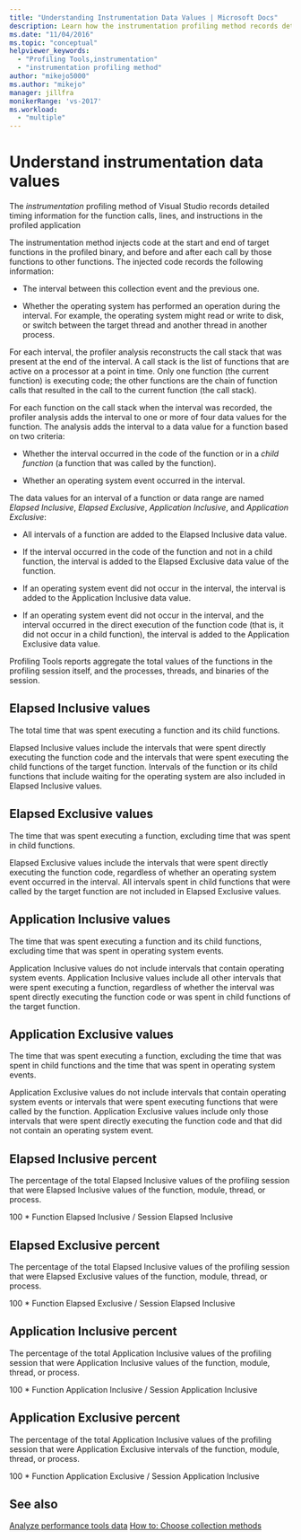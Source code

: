 ```yaml
---
title: "Understanding Instrumentation Data Values | Microsoft Docs"
description: Learn how the instrumentation profiling method records detailed timing information for the function calls, lines, and instructions in the profiled application.
ms.date: "11/04/2016"
ms.topic: "conceptual"
helpviewer_keywords:
  - "Profiling Tools,instrumentation"
  - "instrumentation profiling method"
author: "mikejo5000"
ms.author: "mikejo"
manager: jillfra
monikerRange: 'vs-2017'
ms.workload:
  - "multiple"
---
```

# Understand instrumentation data values

The *instrumentation* profiling method of Visual Studio records detailed timing information for the function calls, lines, and instructions in the profiled application

The instrumentation method injects code at the start and end of target functions in the profiled binary, and before and after each call by those functions to other functions. The injected code records the following information:

- The interval between this collection event and the previous one.

- Whether the operating system has performed an operation during the interval. For example, the operating system might read or write to disk, or switch between the target thread and another thread in another process.

For each interval, the profiler analysis reconstructs the call stack that was present at the end of the interval. A call stack is the list of functions that are active on a processor at a point in time. Only one function (the current function) is executing code; the other functions are the chain of function calls that resulted in the call to the current function (the call stack).

For each function on the call stack when the interval was recorded, the profiler analysis adds the interval to one or more of four data values for the function. The analysis adds the interval to a data value for a function based on two criteria:

- Whether the interval occurred in the code of the function or in a *child function* (a function that was called by the function).

- Whether an operating system event occurred in the interval.

The data values for an interval of a function or data range are named *Elapsed Inclusive*, *Elapsed Exclusive*, *Application Inclusive*, and *Application Exclusive*:

- All intervals of a function are added to the Elapsed Inclusive data value.

- If the interval occurred in the code of the function and not in a child function, the interval is added to the Elapsed Exclusive data value of the function.

- If an operating system event did not occur in the interval, the interval is added to the Application Inclusive data value.

- If an operating system event did not occur in the interval, and the interval occurred in the direct execution of the function code (that is, it did not occur in a child function), the interval is added to the Application Exclusive data value.

Profiling Tools reports aggregate the total values of the functions in the profiling session itself, and the processes, threads, and binaries of the session.

## Elapsed Inclusive values

The total time that was spent executing a function and its child functions.

Elapsed Inclusive values include the intervals that were spent directly executing the function code and the intervals that were spent executing the child functions of the target function. Intervals of the function or its child functions that include waiting for the operating system are also included in Elapsed Inclusive values.

## Elapsed Exclusive values

The time that was spent executing a function, excluding time that was spent in child functions.

Elapsed Exclusive values include the intervals that were spent directly executing the function code, regardless of whether an operating system event occurred in the interval. All intervals spent in child functions that were called by the target function are not included in Elapsed Exclusive values.

## Application Inclusive values

The time that was spent executing a function and its child functions, excluding time that was spent in operating system events.

Application Inclusive values do not include intervals that contain operating system events. Application Inclusive values include all other intervals that were spent executing a function, regardless of whether the interval was spent directly executing the function code or was spent in child functions of the target function.

## Application Exclusive values

The time that was spent executing a function, excluding the time that was spent in child functions and the time that was spent in operating system events.

Application Exclusive values do not include intervals that contain operating system events or intervals that were spent executing functions that were called by the function. Application Exclusive values include only those intervals that were spent directly executing the function code and that did not contain an operating system event.

## Elapsed Inclusive percent

The percentage of the total Elapsed Inclusive values of the profiling session that were Elapsed Inclusive values of the function, module, thread, or process.

100 * Function Elapsed Inclusive / Session Elapsed Inclusive

## Elapsed Exclusive percent

The percentage of the total Elapsed Inclusive values of the profiling session that were Elapsed Exclusive values of the function, module, thread, or process.

100 * Function Elapsed Exclusive / Session Elapsed Inclusive

## Application Inclusive percent

The percentage of the total Application Inclusive values of the profiling session that were Application Inclusive values of the function, module, thread, or process.

100 * Function Application Inclusive / Session Application Inclusive

## Application Exclusive percent

The percentage of the total Application Inclusive values of the profiling session that were Application Exclusive intervals of the function, module, thread, or process.

100 * Function Application Exclusive / Session Application Inclusive

## See also

[Analyze performance tools data](../profiling/analyzing-performance-tools-data.md)
[How to: Choose collection methods](../profiling/how-to-choose-collection-methods.md)
